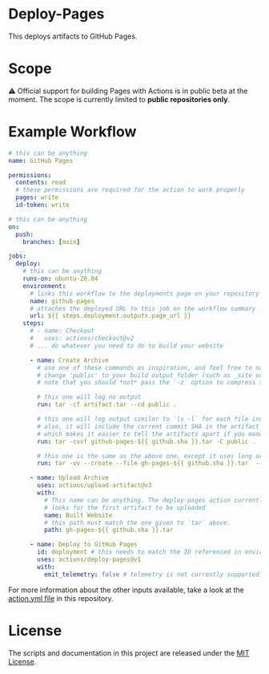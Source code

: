 # Deploy-Pages

This deploys artifacts to GitHub Pages.

# Scope

⚠️ Official support for building Pages with Actions is in public beta at the moment. The scope is currently limited to **public repositories only**.

# Example Workflow

```yaml
# this can be anything
name: GitHub Pages

permissions:
  contents: read
  # these permissions are required for the action to work properly
  pages: write
  id-token: write

# this can be anything 
on:
  push:
    branches: [main]

jobs:
  deploy:
    # this can be anything
    runs-on: ubuntu-20.04
    environment:
      # links this workflow to the deployments page on your repository
      name: github-pages
      # attaches the deployed URL to this job on the workflow summary
      url: ${{ steps.deployment.outputs.page_url }}
    steps:
      # - name: Checkout
      #   uses: actions/checkout@v2
      # ... do whatever you need to do to build your website

      - name: Create Archive
        # use one of these commands as inspiration, and feel free to name the .tar file whatever you want
        # change 'public' to your build output folder (such as _site or build).
        # note that you should *not* pass the `-z` option to compress the .tar archive.

        # this one will log no output
        run: tar -cf artifact.tar --cd public .

        # this one will log output similar to `ls -l` for each file included in the .tar file
        # also, it will include the current commit SHA in the artifact filename,
        # which makes it easier to tell the artifacts apart if you manually download several.
        run: tar -cvvf github-pages-${{ github.sha }}.tar -C public .

        # this one is the same as the above one, except it uses long arguments for clarity.
        run: tar -vv --create --file gh-pages-${{ github.sha }}.tar  --directory public .

      - name: Upload Archive
        uses: actions/upload-artifact@v3
        with:
          # This name can be anything. The deploy-pages action currently
          # looks for the first artifact to be uploaded
          name: Built Website
          # this path must match the one given to `tar` above.
          path: gh-pages-${{ github.sha }}.tar

      - name: Deploy to GitHub Pages
        id: deployment # this needs to match the ID referenced in environment.url above
        uses: actions/deploy-pages@v1
        with:
          emit_telemetry: false # telemetry is not currently supported for custom builds
```

For more information about the other inputs available, take a look at the [action.yml file](https://github.com/actions/deploy-pages/blob/main/action.yml) in this repository.


# License

The scripts and documentation in this project are released under the [MIT License](LICENSE).
